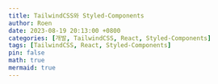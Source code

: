```yaml
---
title: TailwindCSS와 Styled-Components
author: Roen
date: 2023-08-19 20:13:00 +0800
categories: [개발, TailwindCSS, React, Styled-Components]
tags: [TailwindCSS, React, Styled-Components]
pin: false
math: true
mermaid: true
---
```

